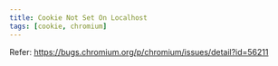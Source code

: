 ```yaml
---
title: Cookie Not Set On Localhost
tags: [cookie, chromium]
---
```


Refer: https://bugs.chromium.org/p/chromium/issues/detail?id=56211
